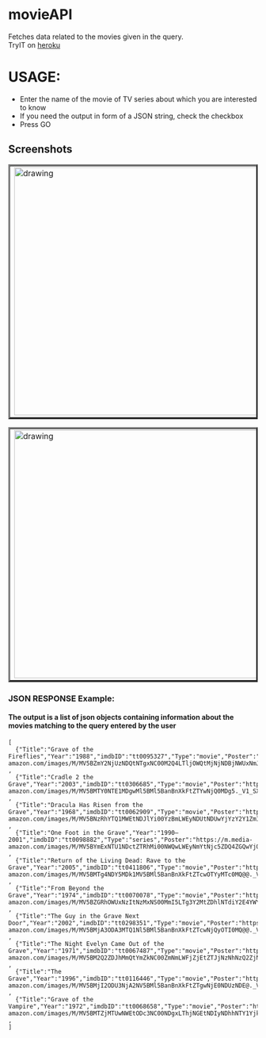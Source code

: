 # movieAPI
Fetches data related to the movies given in the query.  
TryIT on [heroku](https://movies-api-te.herokuapp.com/)


# USAGE:
* Enter the name of the movie of TV series about which you are interested to know
* If you need the output in form of a JSON string, check the checkbox
* Press GO




## Screenshots
<table border="3px">
  <tr>
    <td>
      <img src="https://user-images.githubusercontent.com/59741135/96269367-e9d75f00-0fe7-11eb-9b7d-629976c1add4.png" alt="drawing" height="500" width="900"/>
    </td>
  </tr>
  </table>
  <table border="3px">
  <tr>
    <td>
      <img src="https://user-images.githubusercontent.com/59741135/96269386-ecd24f80-0fe7-11eb-8b3d-dbe019f647aa.png" alt="drawing" height="500" width="900"/>
    </td>
  </tr>
  </table>
  




### JSON RESPONSE Example:
#### The output is a list of json objects containing information about the movies matching to the query entered by the user
```
[ 
  {"Title":"Grave of the Fireflies","Year":"1988","imdbID":"tt0095327","Type":"movie","Poster":"https://m.media-amazon.com/images/M/MV5BZmY2NjUzNDQtNTgxNC00M2Q4LTljOWQtMjNjNDBjNWUxNmJlXkEyXkFqcGdeQXVyNTA4NzY1MzY@._V1_SX300.jpg"} , 
  {"Title":"Cradle 2 the Grave","Year":"2003","imdbID":"tt0306685","Type":"movie","Poster":"https://m.media-amazon.com/images/M/MV5BMTY0NTE1MDgwMl5BMl5BanBnXkFtZTYwNjQ0MDg5._V1_SX300.jpg"} , 
  {"Title":"Dracula Has Risen from the Grave","Year":"1968","imdbID":"tt0062909","Type":"movie","Poster":"https://m.media-amazon.com/images/M/MV5BNzRhYTQ1MWEtNDJlYi00YzBmLWEyNDUtNDUwYjYzY2Y1ZmI1XkEyXkFqcGdeQXVyNjUwNzk3NDc@._V1_SX300.jpg"} , 
  {"Title":"One Foot in the Grave","Year":"1990–2001","imdbID":"tt0098882","Type":"series","Poster":"https://m.media- amazon.com/images/M/MV5BYmExNTU1NDctZTRhMi00NWQwLWEyNmYtNjc5ZDQ4ZGQwYjQxXkEyXkFqcGdeQXVyODY0NzcxNw@@._V1_SX300.jpg"} , 
  {"Title":"Return of the Living Dead: Rave to the Grave","Year":"2005","imdbID":"tt0411806","Type":"movie","Poster":"https://m.media-amazon.com/images/M/MV5BMTg4NDY5MDk1MV5BMl5BanBnXkFtZTcwOTYyMTc0MQ@@._V1_SX300.jpg"} , 
  {"Title":"From Beyond the Grave","Year":"1974","imdbID":"tt0070078","Type":"movie","Poster":"https://m.media-amazon.com/images/M/MV5BZGRhOWUxNzItNzMxNS00MmI5LTg3Y2MtZDhlNTdiY2E4YWYzXkEyXkFqcGdeQXVyMjUzOTY1NTc@._V1_SX300.jpg"} , 
  {"Title":"The Guy in the Grave Next Door","Year":"2002","imdbID":"tt0298351","Type":"movie","Poster":"https://m.media-amazon.com/images/M/MV5BMjA3ODA3MTQ1Nl5BMl5BanBnXkFtZTcwNjQyOTI0MQ@@._V1_SX300.jpg"} , 
  {"Title":"The Night Evelyn Came Out of the Grave","Year":"1971","imdbID":"tt0067487","Type":"movie","Poster":"https://m.media-amazon.com/images/M/MV5BM2Q2ZDJhMmQtYmZkNC00ZmNmLWFjZjEtZTJjNzNhNzQ2ZjNmXkEyXkFqcGdeQXVyMjA0MzYwMDY@._V1_SX300.jpg"} , 
  {"Title":"The Grave","Year":"1996","imdbID":"tt0116446","Type":"movie","Poster":"https://m.media-amazon.com/images/M/MV5BMjI2ODU3NjA2NV5BMl5BanBnXkFtZTgwNjE0NDUzNDE@._V1_SX300.jpg"} , 
  {"Title":"Grave of the Vampire","Year":"1972","imdbID":"tt0068658","Type":"movie","Poster":"https://m.media-amazon.com/images/M/MV5BMTZjMTUwNWEtODc3NC00NDgxLThjNGEtNDIyNDhhNTY1YjkzXkEyXkFqcGdeQXVyMTQ2MjQyNDc@._V1_SX300.jpg"} , 
]
```

    
